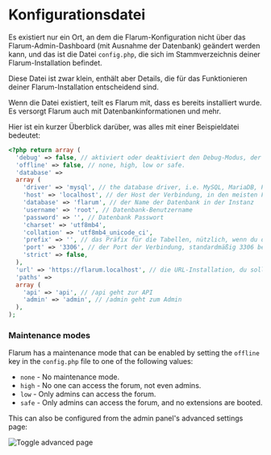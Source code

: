 # Konfigurationsdatei

Es existiert nur ein Ort, an dem die Flarum-Konfiguration nicht über das Flarum-Admin-Dashboard (mit Ausnahme der Datenbank) geändert werden kann, und das ist die Datei `config.php`, die sich im Stammverzeichnis deiner Flarum-Installation befindet.

Diese Datei ist zwar klein, enthält aber Details, die für das Funktionieren deiner Flarum-Installation entscheidend sind.

Wenn die Datei existiert, teilt es Flarum mit, dass es bereits installiert wurde. Es versorgt Flarum auch mit Datenbankinformationen und mehr.

Hier ist ein kurzer Überblick darüber, was alles mit einer Beispieldatei bedeutet:

```php
<?php return array (
  'debug' => false, // aktiviert oder deaktiviert den Debug-Modus, der zum Beheben von Problemen verwendet wird
  'offline' => false, // none, high, low or safe.
  'database' =>
  array (
    'driver' => 'mysql', // the database driver, i.e. MySQL, MariaDB, PostgreSQL, SQLite
    'host' => 'localhost', // der Host der Verbindung, in den meisten Fällen localhost, es sei denn, es wird ein externer Dienst verwendet
    'database' => 'flarum', // der Name der Datenbank in der Instanz
    'username' => 'root', // Datenbank-Benutzername
    'password' => '', // Datenbank Passwort
    'charset' => 'utf8mb4',
    'collation' => 'utf8mb4_unicode_ci',
    'prefix' => '', // das Präfix für die Tabellen, nützlich, wenn du dieselbe Datenbank mit einem anderen Dienst teilst
    'port' => '3306', // der Port der Verbindung, standardmäßig 3306 bei MySQL
    'strict' => false,
  ),
  'url' => 'https://flarum.localhost', // die URL-Installation, du solltest dies ändern, wenn du die Domain wechselst
  'paths' =>
  array (
    'api' => 'api', // /api geht zur API
    'admin' => 'admin', // /admin geht zum Admin
  ),
);
```

### Maintenance modes

Flarum has a maintenance mode that can be enabled by setting the `offline` key in the `config.php` file to one of the following values:
* `none` - No maintenance mode.
* `high` - No one can access the forum, not even admins.
* `low` - Only admins can access the forum.
* `safe` - Only admins can access the forum, and no extensions are booted.

This can also be configured from the admin panel's advanced settings page:

![Toggle advanced page](https://user-images.githubusercontent.com/20267363/277113270-f2e9c91d-2a29-436b-827f-5c4d20e2ed54.png)
